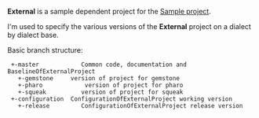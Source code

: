 **External**  is a sample dependent project for the [Sample project][1].

I'm used to specify the various versions of the **External** project on a dialect by dialect base. 

Basic branch structure:

```
 +-master            Common code, documentation and BaselineOfExternalProject
   +-gemstone     version of project for gemstone
   +-pharo            version of project for pharo
   +-squeak          version of project for squeak
 +-configuration  ConfigurationOfExternalProject working version
   +-release         ConfigurationOfExternalProject release version
```

[1]: https://github.com/dalehenrich/sample